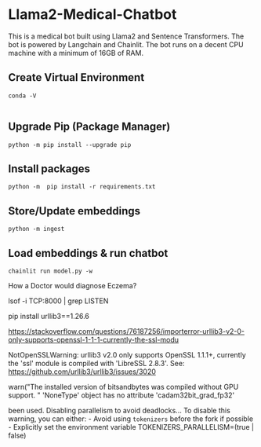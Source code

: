 # Llama2-Medical-Chatbot
This is a medical bot built using Llama2 and Sentence Transformers. The bot is powered by Langchain and Chainlit. The bot runs on a decent CPU machine with a minimum of 16GB of RAM.

## Create Virtual Environment

```
conda -V
```

```

```

## Upgrade Pip (Package Manager)

```
python -m pip install --upgrade pip
```

## Install packages

```
python -m  pip install -r requirements.txt
```

## Store/Update embeddings

```
python -m ingest
```

## Load embeddings & run chatbot

```
chainlit run model.py -w
```

How a Doctor would diagnose Eczema?



lsof -i TCP:8000 | grep LISTEN

pip install urllib3==1.26.6


https://stackoverflow.com/questions/76187256/importerror-urllib3-v2-0-only-supports-openssl-1-1-1-currently-the-ssl-modu

 NotOpenSSLWarning: urllib3 v2.0 only supports OpenSSL 1.1.1+, currently the 'ssl' module is compiled with 'LibreSSL 2.8.3'. See: https://github.com/urllib3/urllib3/issues/3020

  warn("The installed version of bitsandbytes was compiled without GPU support. "
'NoneType' object has no attribute 'cadam32bit_grad_fp32'

 been used. Disabling parallelism to avoid deadlocks...
To disable this warning, you can either:
        - Avoid using `tokenizers` before the fork if possible
        - Explicitly set the environment variable TOKENIZERS_PARALLELISM=(true | false)